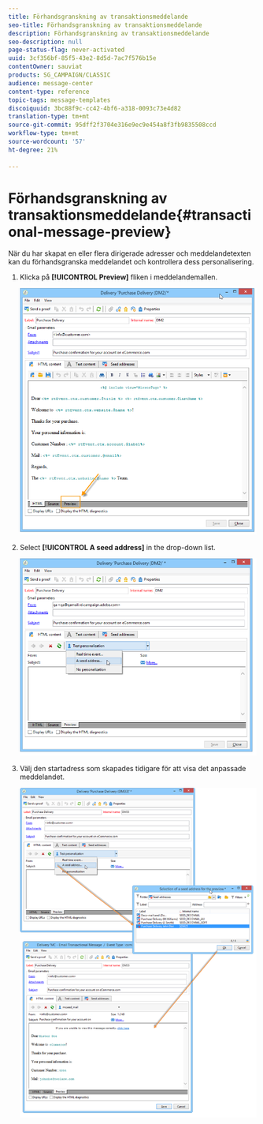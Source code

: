 ```yaml
---
title: Förhandsgranskning av transaktionsmeddelande
seo-title: Förhandsgranskning av transaktionsmeddelande
description: Förhandsgranskning av transaktionsmeddelande
seo-description: null
page-status-flag: never-activated
uuid: 3cf356bf-85f5-43e2-8d5d-7ac7f576b15e
contentOwner: sauviat
products: SG_CAMPAIGN/CLASSIC
audience: message-center
content-type: reference
topic-tags: message-templates
discoiquuid: 3bc88f9c-cc42-4bf6-a318-0093c73e4d82
translation-type: tm+mt
source-git-commit: 95dff2f3704e316e9ec9e454a8f3fb9835508ccd
workflow-type: tm+mt
source-wordcount: '57'
ht-degree: 21%

---
```



# Förhandsgranskning av transaktionsmeddelande{#transactional-message-preview}

När du har skapat en eller flera dirigerade adresser och meddelandetexten kan du förhandsgranska meddelandet och kontrollera dess personalisering.

1. Klicka på **[!UICONTROL Preview]** fliken i meddelandemallen.

   ![](assets/messagecenter_preview_001.png)

1. Select **[!UICONTROL A seed address]** in the drop-down list.

   ![](assets/messagecenter_preview_002.png)

1. Välj den startadress som skapades tidigare för att visa det anpassade meddelandet.

   ![](assets/messagecenter_create_seedaddr_009.png)
